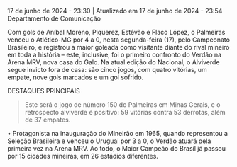 
17 de junho de 2024 - 23:30 | Atualizado em 17 de junho de 2024 - 23:54
Departamento de Comunicação

Com gols de Aníbal Moreno, Piquerez, Estêvão e Flaco López, o Palmeiras venceu o Atlético-MG por 4 a 0, nesta segunda-feira (17), pelo Campeonato Brasileiro, e registrou a maior goleada como visitante diante do rival mineiro em toda a história – este, inclusive, foi o primeiro confronto do Verdão na Arena MRV, nova casa do Galo. Na atual edição do Nacional, o Alviverde segue invicto fora de casa: são cinco jogos, com quatro vitórias, um empate, nove gols marcados e um gol sofrido.

DESTAQUES PRINCIPAIS

> Este será o jogo de número 150 do Palmeiras em Minas Gerais, e o retrospecto alviverde é positivo: 59 vitórias contra 53 derrotas, além de 37 empates.

• Protagonista na inauguração do Mineirão em 1965, quando representou a Seleção Brasileira e venceu o Uruguai por 3 a 0, o Verdão atuará pela primeira vez na Arena MRV. Ao todo, o Maior Campeão do Brasil já passou por 15 cidades mineiras, em 26 estádios diferentes.


